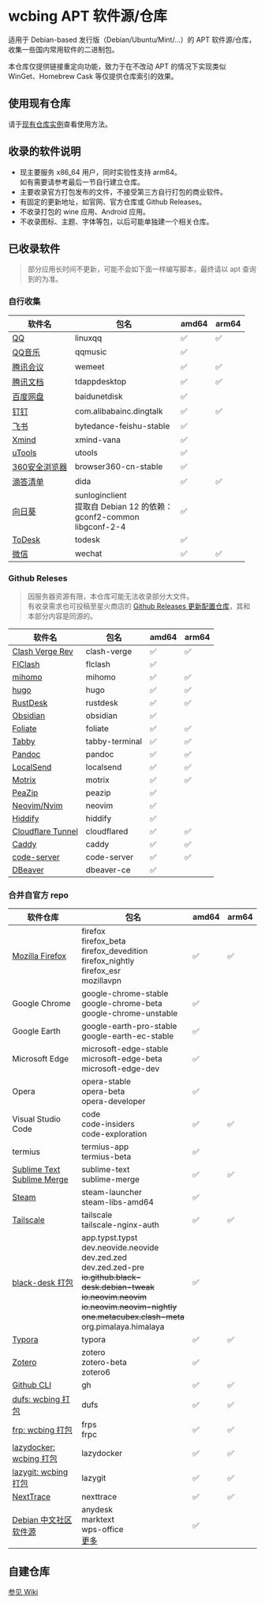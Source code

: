 # wcbing APT 软件源/仓库

适用于 Debian-based 发行版（Debian/Ubuntu/Mint/...）的 APT 软件源/仓库，收集一些国内常用软件的二进制包。

本仓库仅提供链接重定向功能，致力于在不改动 APT 的情况下实现类似 WinGet、Homebrew Cask 等仅提供仓库索引的效果。


## 使用现有仓库

请于[现有仓库实例](https://packages.wcbing.top/deb/)查看使用方法。


## 收录的软件说明
- 现主要服务 x86_64 用户，同时实验性支持 arm64。  
如有需要请参考最后一节自行建立仓库。
- 主要收录官方打包发布的文件，不接受第三方自行打包的商业软件。
- 有固定的更新地址，如官网、官方仓库或 Github Releases。
- 不收录打包的 wine 应用、Android 应用。
- 不收录图标、主题、字体等包，以后可能单独建一个相关仓库。


## 已收录软件

> 部分应用长时间不更新，可能不会如下面一样编写脚本，最终请以 apt 查询到的为准。

### 自行收集

| 软件名 | 包名 | amd64 | arm64 |
| ----- | ---- | ----- | ----- |
| [QQ](https://im.qq.com/linuxqq/) | linuxqq | ✅ | ✅ |
| [QQ音乐](https://y.qq.com/download/download.html) | qqmusic | ✅ | |
| [腾讯会议](https://meeting.tencent.com/download/) | wemeet | ✅ | ✅ |
| [腾讯文档](https://docs.qq.com/home/download) | tdappdesktop | ✅ | ✅ |
| [百度网盘](https://pan.baidu.com/download) | baidunetdisk | ✅ | |
| [钉钉](https://www.dingtalk.com/download/) | com.alibabainc.dingtalk | ✅ | ✅ |
| [飞书](https://www.feishu.cn/download) | bytedance-feishu-stable | ✅ | |
| [Xmind](https://xmind.cn/download/) | xmind-vana | ✅ | |
| [uTools](https://u.tools/download/) | utools | ✅ | |
| [360安全浏览器](https://browser.360.net/gc/) | browser360-cn-stable | ✅ | |
| [滴答清单](https://dida365.com/download) | dida | ✅ | ✅ |
| [向日葵](https://sunlogin.oray.com/download/linux) | sunloginclient<br />提取自 Debian 12 的依赖：<br />gconf2-common<br />libgconf-2-4 | ✅ | |
| [ToDesk](https://www.todesk.com/linux.html) | todesk | ✅ | |
| [微信](https://linux.weixin.qq.com/) | wechat | ✅ | ✅ |


### Github Releses

> 因服务器资源有限，本仓库可能无法收录部分大文件。  
> 有收录需求也可投稿至星火商店的 [Github Releases 更新配置仓库](https://gitee.com/spark-building-service/github)，其和本部分内容是同源的。

| 软件名 | 包名 | amd64 | arm64 |
| ----- | ---- | ----- | ----- |
| [Clash Verge Rev](https://github.com/clash-verge-rev/clash-verge-rev) | clash-verge | ✅ | ✅ |
| [FlClash](https://github.com/chen08209/FlClash) | flclash | ✅ | |
| [mihomo](https://github.com/MetaCubeX/mihomo) | mihomo | ✅ | ✅ |
| [hugo](https://github.com/gohugoio/hugo) | hugo | ✅ | ✅ |
| [RustDesk](https://github.com/rustdesk/rustdesk) | rustdesk | ✅ | ✅ |
| [Obsidian](https://github.com/obsidianmd/obsidian-releases) | obsidian | ✅ | |
| [Foliate](https://github.com/johnfactotum/foliate) | foliate |  ✅ | ✅ |
| [Tabby](https://github.com/Eugeny/tabby) | tabby-terminal | ✅ | ✅ |
| [Pandoc](https://github.com/jgm/pandoc) | pandoc | ✅ | ✅ |
| [LocalSend](https://github.com/localsend/localsend) | localsend | ✅ | ✅ |
| [Motrix](https://github.com/agalwood/Motrix) | motrix | ✅ | ✅ |
| [PeaZip](https://github.com/peazip/PeaZip) | peazip | ✅ | |
| [Neovim/Nvim](https://github.com/neovim/neovim-releases) | neovim | ✅ | |
| [Hiddify](https://github.com/hiddify/hiddify-app) | hiddify | ✅ | |
| [Cloudflare Tunnel](https://github.com/cloudflare/cloudflared) | cloudflared | ✅ | ✅ |
| [Caddy](https://github.com/caddyserver/caddy) | caddy | ✅ | ✅ |
| [code-server](https://github.com/coder/code-server) | code-server | ✅ | ✅ |
| [DBeaver](https://github.com/dbeaver/dbeaver) | dbeaver-ce | ✅ | |

### 合并自官方 repo

| 软件仓库 | 包名 | amd64 | arm64 |
| ------ | ---- | ----- | ----- |
| [Mozilla Firefox](https://support.mozilla.org/zh-CN/kb/install-firefox-linux) | firefox<br />firefox_beta<br />firefox_devedition<br />firefox_nightly<br />firefox_esr<br />mozillavpn | ✅ | ✅ |
| Google Chrome | google-chrome-stable<br />google-chrome-beta<br />google-chrome-unstable | ✅ | |
| Google Earth | google-earth-pro-stable<br />google-earth-ec-stable | ✅ | |
| Microsoft Edge | microsoft-edge-stable<br />microsoft-edge-beta<br />microsoft-edge-dev | ✅ | |
| Opera | opera-stable<br />opera-beta<br />opera-developer | ✅ | |
| Visual Studio Code | code<br />code-insiders<br />code-exploration | ✅ | ✅ |
| termius | termius-app<br />termius-beta | ✅ | |
| [Sublime Text<br />Sublime Merge](https://www.sublimetext.com/docs/linux_repositories.html) | sublime-text<br />sublime-merge | ✅ | ✅ |
| [Steam](https://repo.steampowered.com/steam/) | steam-launcher<br />steam-libs-amd64 | ✅ | |
| [Tailscale](https://pkgs.tailscale.com/stable/) | tailscale<br />tailscale-nginx-auth | ✅ | ✅ |
| [black-desk 打包](https://github.com/black-desk/debs) | app.typst.typst<br />dev.neovide.neovide<br />dev.zed.zed<br />dev.zed.zed-pre<br />~~io.github.black-desk.debian-tweak<br />io.neovim.neovim<br />io.neovim.neovim-nightly<br />one.metacubex.clash-meta~~<br />org.pimalaya.himalaya | ✅ | |
| [Typora](https://typora.io/#linux) | typora | ✅ | ✅ |
| [Zotero](https://zotero.retorque.re/file/apt-package-archive/index.html) | zotero<br />zotero-beta<br />zotero6 | ✅ | |
| [Github CLI](https://cli.github.com/) | gh | ✅ | ✅ |
| [dufs: wcbing 打包](https://github.com/wcbing-build/dufs-debs) | dufs | ✅ | ✅ |
| [frp: wcbing 打包](https://github.com/wcbing-build/frp-debs) | frps<br />frpc | ✅ | ✅ |
| [lazydocker: wcbing 打包](https://github.com/wcbing-build/lazydocker-debs) | lazydocker | ✅ | ✅ |
| [lazygit: wcbing 打包](https://github.com/wcbing-build/lazygit-debs) | lazygit | ✅ | ✅ |
| [NextTrace](https://github.com/nxtrace/nexttrace-debs) | nexttrace | ✅ | ✅ |
| [Debian 中文社区软件源](https://github.com/debiancn/repo) | anydesk<br />marktext<br />wps-office<br />[更多](https://github.com/debiancn/repo) | ✅ | |

## 自建仓库

[参见 Wiki](https://github.com/wcbing/wcbing-apt-repo/wiki/self-hosting)
